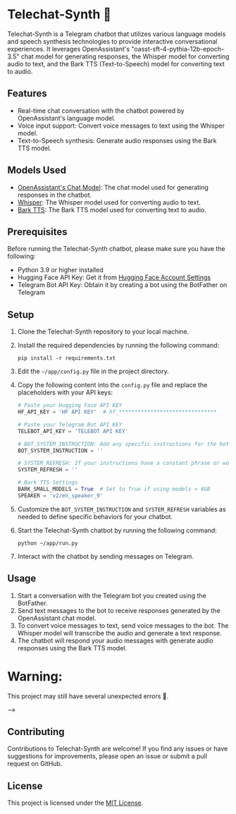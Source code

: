# Telechat-Synth 💬

Telechat-Synth is a Telegram chatbot that utilizes various language models and speech synthesis technologies to provide interactive conversational experiences. It leverages OpenAssistant's "oasst-sft-4-pythia-12b-epoch-3.5" chat model for generating responses, the Whisper model for converting audio to text, and the Bark TTS (Text-to-Speech) model for converting text to audio.

## Features

- Real-time chat conversation with the chatbot powered by OpenAssistant's language model.
- Voice input support: Convert voice messages to text using the Whisper model.
- Text-to-Speech synthesis: Generate audio responses using the Bark TTS model.

## Models Used

- [OpenAssistant's Chat Model](https://huggingface.co/OpenAssistant/oasst-sft-4-pythia-12b-epoch-3.5): The chat model used for generating responses in the chatbot.
- [Whisper](https://huggingface.co/openai/whisper-base.en): The Whisper model used for converting audio to text.
- [Bark TTS](https://github.com/suno-ai/bark): The Bark TTS model used for converting text to audio.

## Prerequisites

Before running the Telechat-Synth chatbot, please make sure you have the following:

- Python 3.9 or higher installed
- Hugging Face API Key: Get it from [Hugging Face Account Settings](https://huggingface.co/settings/tokens)
- Telegram Bot API Key: Obtain it by creating a bot using the BotFather on Telegram

## Setup

1. Clone the Telechat-Synth repository to your local machine.
2. Install the required dependencies by running the following command:
   ```
   pip install -r requirements.txt
   ```
3. Edit the `~/app/config.py` file in the project directory.
4. Copy the following content into the `config.py` file and replace the placeholders with your API keys:

   ```python
   # Paste your Hugging Face API KEY
   HF_API_KEY = 'HF API KEY'  # hf_*******************************

   # Paste your Telegram Bot API KEY
   TELEBOT_API_KEY = 'TELEBOT API KEY'

   # BOT_SYSTEM_INSTRUCTION: Add any specific instructions for the bot, such as a Jailbreak or additional behavior.
   BOT_SYSTEM_INSTRUCTION = ''

   # SYSTEM_REFRESH: If your instructions have a constant phrase or word, paste it here.
   SYSTEM_REFRESH = ''

   # Bark TTS Settings
   BARK_SMALL_MODELS = True  # Set to True if using models < 4GB
   SPEAKER = 'v2/en_speaker_9'
   ```

5. Customize the `BOT_SYSTEM_INSTRUCTION` and `SYSTEM_REFRESH` variables as needed to define specific behaviors for your chatbot.
6. Start the Telechat-Synth chatbot by running the following command:
   ```
   python ~/app/run.py
   ```
7. Interact with the chatbot by sending messages on Telegram.

## Usage

1. Start a conversation with the Telegram bot you created using the BotFather.
2. Send text messages to the bot to receive responses generated by the OpenAssistant chat model.
3. To convert voice messages to text, send voice messages to the bot. The Whisper model will transcribe the audio and generate a text response.
4. The chatbot will respond your audio messages with generate audio responses using the Bark TTS model.

# Warning: 

This project may still have several unexpected errors 🥲.

<!-- ## Screenshots

<!-- Include screenshots or GIFs of the chatbot in action.

 -->

<!-- ![Chat Example](images/chat_example.png) --> -->

## Contributing

Contributions to Telechat-Synth are welcome! If you find any issues or have suggestions for improvements, please open an issue or submit a pull request on GitHub.

## License

This project is licensed under the [MIT License](LICENSE).
```
